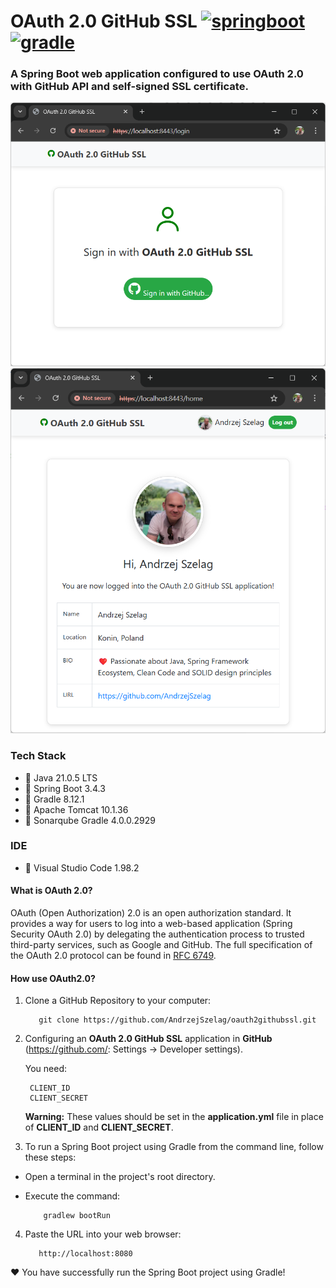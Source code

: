 # OAuth 2.0 GitHub SSL [<img alt="springboot" src="https://img.shields.io/badge/Spring Boot-3.4.3-COLOR.svg?logo=LOGO">](<https://spring.io/projects/spring-boot>) [<img alt="gradle" src="https://img.shields.io/badge/Gradle-8.12.1-COLOR.svg?logo=LOGO">](https://gradle.org/)

### A Spring Boot web application configured to use OAuth 2.0 with GitHub API and self-signed SSL certificate.

![OAuth2GitHub1.java](OAuth2GitHub1.png "OAuth2Github - Login")
![OAuth2GitHub2.java](OAuth2GitHub2.png "OAuth2GitHub - Home")

### Tech Stack
* 🔶 Java 21.0.5 LTS
* 🔶 Spring Boot 3.4.3
* 🔶 Gradle 8.12.1
* 🔶 Apache Tomcat 10.1.36
* 🔶 Sonarqube Gradle 4.0.0.2929

### IDE
* 🔶 Visual Studio Code 1.98.2


#### What is OAuth 2.0?

OAuth (Open Authorization) 2.0 is an open authorization standard. It provides a way for users to log into a web-based
application (Spring Security OAuth 2.0) by delegating the authentication process to trusted third-party services, such
as Google and GitHub. The full specification of the OAuth 2.0 protocol can be found
in [RFC 6749](https://datatracker.ietf.org/doc/html/rfc6749).

#### How use OAuth2.0?

1. Clone a GitHub Repository to your computer:

          git clone https://github.com/AndrzejSzelag/oauth2githubssl.git

2. Configuring an **OAuth 2.0 GitHub SSL** application in **GitHub** (https://github.com/: Settings -> Developer settings).

   You need:

        CLIENT_ID
        CLIENT_SECRET

      **Warning:**
      These values should be set in the **application.yml** file in place of **CLIENT_ID** and **CLIENT_SECRET**.

4. To run a Spring Boot project using Gradle from the command line, follow these steps:
* Open a terminal in the project's root directory.
* Execute the command:

          gradlew bootRun
          
4. Paste the URL into your web browser:

          http://localhost:8080

❤️ You have successfully run the Spring Boot project using Gradle!
